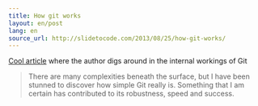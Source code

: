 ```yaml
---
title: How git works
layout: en/post
lang: en
source_url: http://slidetocode.com/2013/08/25/how-git-works/
---
```

[Cool article][post-url] where the author digs around in the internal workings of Git

> There are many complexities beneath the surface, but I have been stunned to discover how simple Git really is. Something that I am certain has contributed to its robustness, speed and success.

[post-url]: http://slidetocode.com/2013/08/25/how-git-works/